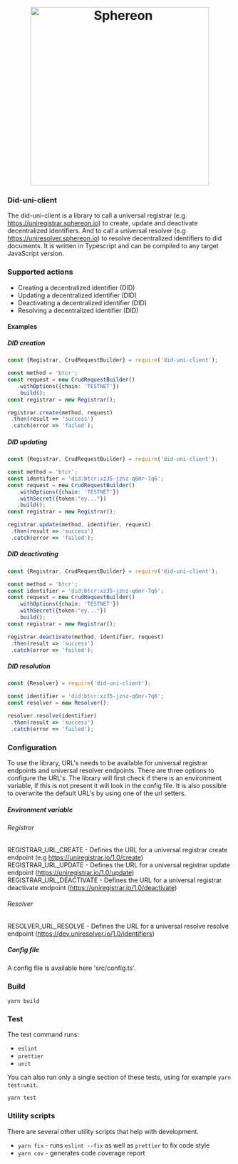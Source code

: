 <h1 align="center">
  <br>
  <a href="https://www.sphereon.com"><img src="https://sphereon.com/content/themes/sphereon/assets/img/logo.svg" alt="Sphereon" width="400"></a>
  <br>
</h1>

### Did-uni-client
The did-uni-client is a library to call a universal registrar (e.g. https://uniregistrar.sphereon.io) to create, update and deactivate decentralized identifiers. 
And to call a universal resolver (e.g https://uniresolver.sphereon.io) to resolve decentralized identifiers to did documents. It is written in Typescript and can be compiled to any target JavaScript version.

### Supported actions
 * Creating a decentralized identifier (DID)
 * Updating a decentralized identifier (DID)
 * Deactivating a decentralized identifier (DID)
 * Resolving a decentralized identifier (DID)

#### Examples

##### DID creation
 ```typescript
const {Registrar, CrudRequestBuilder} = require('did-uni-client');

const method = 'btcr';
const request = new CrudRequestBuilder()
    .withOptions({chain: 'TESTNET'})
    .build();
const registrar = new Registrar();

registrar.create(method, request) 
  .then(result => 'success')
  .catch(error => 'failed');
 ```

##### DID updating
 ```typescript
const {Registrar, CrudRequestBuilder} = require('did-uni-client');

const method = 'btcr';
const identifier = 'did:btcr:xz35-jznz-q6mr-7q6';
const request = new CrudRequestBuilder()
    .withOptions({chain: 'TESTNET'})
    .withSecret({token:"ey..."})
    .build();
const registrar = new Registrar();

registrar.update(method, identifier, request)
  .then(result => 'success')
  .catch(error => 'failed');
 ```

##### DID deactivating
 ```typescript
const {Registrar, CrudRequestBuilder} = require('did-uni-client');

const method = 'btcr';
const identifier = 'did:btcr:xz35-jznz-q6mr-7q6';
const request = new CrudRequestBuilder()
    .withOptions({chain: 'TESTNET'})
    .withSecret({token:"ey..."})
    .build();
const registrar = new Registrar();

registrar.deactivate(method, identifier, request)
  .then(result => 'success')
  .catch(error => 'failed');
 ```

##### DID resolution
 ```typescript
const {Resolver} = require('did-uni-client');

const identifier = 'did:btcr:xz35-jznz-q6mr-7q6';
const resolver = new Resolver();

resolver.resolve(identifier)
  .then(result => 'success')
  .catch(error => 'failed');
 ```

### Configuration
To use the library, URL's needs to be available for universal registrar endpoints and universal resolver endpoints. There are three options to configure the URL's.
The library will first check if there is an environment variable, if this is not present it will look in the config file. It is also possible to overwrite the default URL's by using one of the url setters.

##### Environment variable
###### Registrar
REGISTRAR_URL_CREATE - Defines the URL for a universal registrar create endpoint (e.g https://uniregistrar.io/1.0/create)  
REGISTRAR_URL_UPDATE - Defines the URL for a universal registrar update endpoint (https://uniregistrar.io/1.0/update)  
REGISTRAR_URL_DEACTIVATE - Defines the URL for a universal registrar deactivate endpoint (https://uniregistrar.io/1.0/deactivate)  

###### Resolver
RESOLVER_URL_RESOLVE - Defines the URL for a universal resolve resolve endpoint (https://dev.uniresolver.io/1.0/identifiers)  

##### Config file
A config file is available here 'src/config.ts'.

### Build
```shell
yarn build
```

### Test
The test command runs:
* `eslint`
* `prettier`
* `unit`

You can also run only a single section of these tests, using for example `yarn test:unit`.
```shell
yarn test
```

### Utility scripts
There are several other utility scripts that help with development.

* `yarn fix` - runs `eslint --fix` as well as `prettier` to fix code style
* `yarn cov` - generates code coverage report
